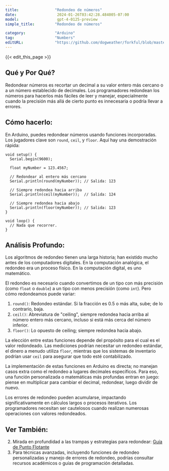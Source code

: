 ```yaml
---
title:                "Redondeo de números"
date:                  2024-01-26T03:42:28.484005-07:00
model:                 gpt-4-0125-preview
simple_title:         "Redondeo de números"

category:             "Arduino"
tag:                  "Numbers"
editURL:              "https://github.com/dogweather/forkful/blob/master/content/es/arduino/rounding-numbers.md"
---
```


{{< edit_this_page >}}

## Qué y Por Qué?
Redondear números es recortar un decimal a su valor entero más cercano o a un número establecido de decimales. Los programadores redondean los números para hacerlos más fáciles de leer y manejar, especialmente cuando la precisión más allá de cierto punto es innecesaria o podría llevar a errores.

## Cómo hacerlo:
En Arduino, puedes redondear números usando funciones incorporadas. Los jugadores clave son `round`, `ceil`, y `floor`. Aquí hay una demostración rápida:

```arduino
void setup() {
  Serial.begin(9600);
  
  float myNumber = 123.4567;

  // Redondear al entero más cercano
  Serial.println(round(myNumber)); // Salida: 123

  // Siempre redondea hacia arriba
  Serial.println(ceil(myNumber));  // Salida: 124

  // Siempre redondea hacia abajo
  Serial.println(floor(myNumber)); // Salida: 123
}

void loop() {
  // Nada que recorrer.
}
```

## Análisis Profundo:
Los algoritmos de redondeo tienen una larga historia; han existido mucho antes de los computadores digitales. En la computación analógica, el redondeo era un proceso físico. En la computación digital, es uno matemático.

El redondeo es necesario cuando convertimos de un tipo con más precisión (como `float` o `double`) a un tipo con menos precisión (como `int`). Pero cómo redondeamos puede variar:

1. `round()`: Redondeo estándar. Si la fracción es 0.5 o más alta, sube; de lo contrario, baja.
2. `ceil()`: Abreviatura de "ceiling", siempre redondea hacia arriba al número entero más cercano, incluso si está más cerca del número inferior.
3. `floor()`: Lo opuesto de ceiling; siempre redondea hacia abajo.

La elección entre estas funciones depende del propósito para el cual es el valor redondeado. Las mediciones podrían necesitar un redondeo estándar, el dinero a menudo utiliza `floor`, mientras que los sistemas de inventario podrían usar `ceil` para asegurar que todo esté contabilizado.

La implementación de estas funciones en Arduino es directa; no manejan casos extra como el redondeo a lugares decimales específicos. Para eso, una función personalizada o matemáticas más profundas entran en juego: piense en multiplicar para cambiar el decimal, redondear, luego dividir de nuevo.

Los errores de redondeo pueden acumularse, impactando significativamente en cálculos largos o procesos iterativos. Los programadores necesitan ser cautelosos cuando realizan numerosas operaciones con valores redondeados.

## Ver También:
2. Mirada en profundidad a las trampas y estrategias para redondear: [Guía de Punto Flotante](https://floating-point-gui.de/)
3. Para técnicas avanzadas, incluyendo funciones de redondeo personalizadas y manejo de errores de redondeo, podrías consultar recursos académicos o guías de programación detalladas.
